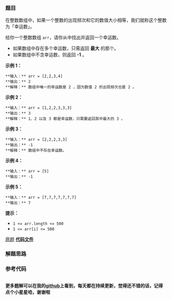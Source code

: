 ### 题目
在整数数组中，如果一个整数的出现频次和它的数值大小相等，我们就称这个整数为「幸运数」。

给你一个整数数组 `arr`，请你从中找出并返回一个幸运数。

  * 如果数组中存在多个幸运数，只需返回 **最大** 的那个。
  * 如果数组中不含幸运数，则返回 **-1** 。



**示例 1：**

    
    
    **输入：** arr = [2,2,3,4]
    **输出：** 2
    **解释：** 数组中唯一的幸运数是 2 ，因为数值 2 的出现频次也是 2 。
    

**示例 2：**

    
    
    **输入：** arr = [1,2,2,3,3,3]
    **输出：** 3
    **解释：** 1、2 以及 3 都是幸运数，只需要返回其中最大的 3 。
    

**示例 3：**

    
    
    **输入：** arr = [2,2,2,3,3]
    **输出：** -1
    **解释：** 数组中不存在幸运数。
    

**示例 4：**

    
    
    **输入：** arr = [5]
    **输出：** -1
    

**示例 5：**

    
    
    **输入：** arr = [7,7,7,7,7,7,7]
    **输出：** 7
    



**提示：**

  * `1 <= arr.length <= 500`
  * `1 <= arr[i] <= 500`

[原题](https://leetcode-cn.com/problems/find-lucky-integer-in-an-array/)    **[代码文件]()**


### 解题思路




### 参考代码

```go


```




**更多题解可以在我的[github](https://github.com/LZH139/leetcode_Go)上看到，每天都在持续更新，觉得还不错的话，记得点个小星星哈，谢谢啦**
